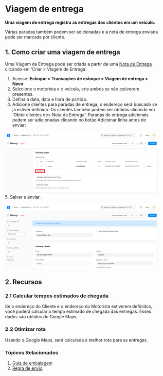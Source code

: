 # Viagem de entrega



**Uma viagem de entrega registra as entregas dos clientes em um veículo.**


Várias paradas também podem ser adicionadas e a nota de entrega enviada pode ser marcada por cliente.


## 1. Como criar uma viagem de entrega


Uma Viagem de Entrega pode ser criada a partir de uma [Nota de Entrega](/docs/pt/stock/delivery-note) clicando em 'Criar > Viagem de Entrega'. 


1. Acesse: **Estoque > Transações de estoque > Viagem de entrega > Novo**
2. Selecione o motorista e o veículo, crie ambos se não estiverem presentes.
3. Defina a data, data e hora de partida.
4. Adicione clientes para paradas de entrega, o endereço será buscado se já estiver definido. Os clientes também podem ser obtidos clicando em 'Obter clientes de> Nota de Entrega'. Paradas de entrega adicionais podem ser adicionadas clicando no botão Adicionar linha antes de enviar:


![Delivery](/files/delivery_stops.png)
5. Salvar e enviar.


![Delivery](/files/delivery_trip.png)


## 2. Recursos


### 2.1 Calcular tempos estimados de chegada


Se o endereço do Cliente e o endereço do Motorista estiverem definidos, você poderá calcular o tempo estimado de chegada das entregas. Esses dados são obtidos do Google Maps.


### 2.2 Otimizar rota


Usando o Google Maps, será calculada a melhor rota para as entregas.


### Tópicos Relacionados


1. [Guia de embalagem](/docs/pt/stock/packing-slip)
2. [Regra de envio](/docs/pt/selling/shipping-rule)



